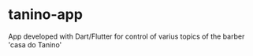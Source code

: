 # tanino-app
App developed with Dart/Flutter for control of varius topics of the barber 'casa do Tanino'
